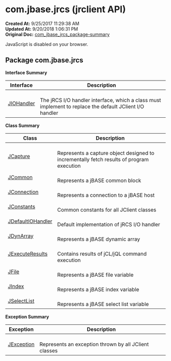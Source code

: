 # com.jbase.jrcs (jrclient   API)

**Created At:** 9/25/2017 11:29:38 AM  
**Updated At:** 9/20/2018 1:06:31 PM  
**Original Doc:** [com_jbase_jrcs_package-summary](https://docs.jbase.com/jrcs/com_jbase_jrcs_package-summary)  

<!--<br>    try {<br>        if (location.href.indexOf('is-external=true') == -1) {<br>            parent.document.title="com.jbase.jrcs (jrclient   API)";<br>        }<br>    }<br>    catch(err) {<br>    }<br>//-->
JavaScript is disabled on your browser.

## Package com.jbase.jrcs



**Interface Summary**

| Interface<br> | Description |
| --- | --- |
| [JIOHandler](/jrcs/com_jbase_jrcs_JIOHandler "interface in com.jbase.jrcs")<br> | <br>The jRCS I/O handler interface, which a class must implement to replace the default JClient I/O handler<br> |

**Class Summary** 


| Class<br> | Description |
| --- | --- |
| [JCapture](/jrcs/com_jbase_jrcs_JCapture "class in com.jbase.jrcs")<br> | <br>Represents a capture object designed to incrementally fetch results of program execution<br> |
| [JCommon](/jrcs/com_jbase_jrcs_JCommon "class in com.jbase.jrcs")<br> | <br>Represents a jBASE common block<br> |
| [JConnection](/jrcs/com_jbase_jrcs_JConnection "class in com.jbase.jrcs")<br> | <br>Represents a connection to a jBASE host<br> |
| [JConstants](/jrcs/com_jbase_jrcs_JConstants "class in com.jbase.jrcs")<br> | <br>Common constants for all JClient classes<br> |
| [JDefaultIOHandler](/jrcs/com_jbase_jrcs_JDefaultIOHandler "class in com.jbase.jrcs")<br> | <br>Default implementation of jRCS I/O handler<br> |
| [JDynArray](/jrcs/com_jbase_jrcs_JDynArray "class in com.jbase.jrcs")<br> | <br>Represents a jBASE dynamic array<br> |
| [JExecuteResults](/jrcs/com_jbase_jrcs_JExecuteResults "class in com.jbase.jrcs")<br> | <br>Contains results of jCL/jQL command execution<br> |
| [JFile](/jrcs/com_jbase_jrcs_JFile "class in com.jbase.jrcs")<br> | <br>Represents a jBASE file variable<br> |
| [JIndex](/jrcs/com_jbase_jrcs_JIndex "class in com.jbase.jrcs")<br> | <br>Represents a jBASE index variable<br> |
| [JSelectList](/jrcs/com_jbase_jrcs_JSelectList "class in com.jbase.jrcs")<br> | <br>Represents a jBASE select list variable<br> |



**Exception Summary**

| Exception<br> | Description |
| --- | --- |
| [JException](/jrcs/com_jbase_jrcs_JException "class in com.jbase.jrcs")<br> | <br>Represents an exception thrown by all JClient classes<br> |




